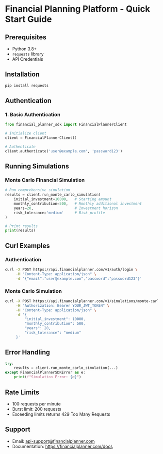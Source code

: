 # Financial Planning Platform - Quick Start Guide

## Prerequisites
- Python 3.8+
- `requests` library
- API Credentials

## Installation
```bash
pip install requests
```

## Authentication

### 1. Basic Authentication
```python
from financial_planner_sdk import FinancialPlannerClient

# Initialize client
client = FinancialPlannerClient()

# Authenticate
client.authenticate('user@example.com', 'password123')
```

## Running Simulations

### Monte Carlo Financial Simulation
```python
# Run comprehensive simulation
results = client.run_monte_carlo_simulation(
    initial_investment=10000,   # Starting amount
    monthly_contribution=500,   # Monthly additional investment
    years=20,                   # Investment horizon
    risk_tolerance='medium'     # Risk profile
)

# Print results
print(results)
```

## Curl Examples

### Authentication
```bash
curl -X POST https://api.financialplanner.com/v1/auth/login \
     -H "Content-Type: application/json" \
     -d '{"email":"user@example.com","password":"password123"}'
```

### Monte Carlo Simulation
```bash
curl -X POST https://api.financialplanner.com/v1/simulations/monte-carlo \
     -H "Authorization: Bearer YOUR_JWT_TOKEN" \
     -H "Content-Type: application/json" \
     -d '{
         "initial_investment": 10000,
         "monthly_contribution": 500,
         "years": 20,
         "risk_tolerance": "medium"
     }'
```

## Error Handling
```python
try:
    results = client.run_monte_carlo_simulation(...)
except FinancialPlannerSDKError as e:
    print(f"Simulation Error: {e}")
```

## Rate Limits
- 100 requests per minute
- Burst limit: 200 requests
- Exceeding limits returns 429 Too Many Requests

## Support
- Email: api-support@financialplanner.com
- Documentation: https://financialplanner.com/docs